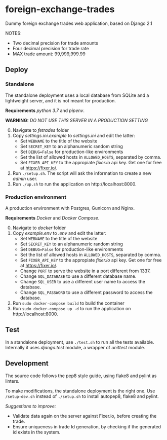 # foreign-exchange-trades
Dummy foreign exchange trades web application, based on Django 2.1

NOTES:
* Two decimal precision for trade amounts
* Four decimal precision for trade rate
* MAX trade amount: 99,999,999.99


## Deploy

### Standalone
The standalone deployment uses a local database from SQLite and a lightweight server, and it is not meant for production.

**Requirements** _python 3.7_ and _pipenv_.

**WARNING:** _DO NOT USE THIS SERVER IN A PRODUCTION SETTING_

0. Navigate to _fetrades_ folder
1. Copy _settings.ini.example_ to _settings.ini_ and edit the latter:
	* Set `WEBNAME` to the title of the website
	* Set `SECRET_KEY` to an alphanumeric random string
	* Set `DEBUG=False` for production-like environments
	* Set the list of allowed hosts in `ALLOWED_HOSTS`, separated by comma.
	* Set `FIXER_API_KEY` to the appropiate _fixer.io_ api key. Get one for free at https://fixer.io/. 
2. Run `./setup.sh`. The script will ask the information to create a new _admin_ user.
3. Run `./up.sh` to run the application on http://localhost:8000.

### Production environment
A production environment with Postgres, Gunicorn and Nginx.

**Requirements** _Docker_ and _Docker Compose_.

0. Navigate to _docker_ folder
1. Copy _example.env_ to _.env_ and edit the latter:
	* Set `WEBNAME` to the title of the website
	* Set `SECRET_KEY` to an alphanumeric random string
	* Set `DEBUG=False` for production-like environments
	* Set the list of allowed hosts in `ALLOWED_HOSTS`, separated by comma.
	* Set `FIXER_API_KEY` to the appropiate _fixer.io_ api key. Get one for free at https://fixer.io/.
	* Change `PORT` to serve the website in a port different from 1337.
	* Change `SQL_DATABASE` to use a different database name.
	* Change `SQL_USER` to use a different user name to access the database.
	* Change `SQL_PASSWORD` to use a different password to access the database.
2. Run `sudo docker-compose build` to build the container
3. Run `sudo docker-compose up -d` to run the application on http://localhost:8000.


## Test
In a standalone deployment, use `./test.sh` to run all the tests available. Internally it uses _django.test_ module, a wrapper of _unittest_ module.


## Development
The source code follows the pep8 style guide, using flake8 and pylint as linters.

To make modifications, the standalone deployment is the right one. Use `/setup-dev.sh` instead of `./setup.sh` to install autopep8, flake8 and pylint.

_Suggestions to improve:_
* Validate data again on the server against Fixer.io, before creating the trade.
* Ensure uniqueness in trade Id generation, by checking if the generated id exists in the system.


